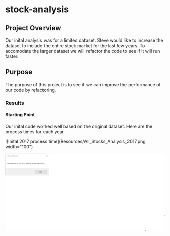 # stock-analysis

## Project Overview

Our inital analysis was for a limited dataset. Steve would like to increase the dataset to include the entire stock market for the last few years. To accomodate the larger dataset we will refactor the code to see if it will run faster.
## Purpose
The purpose of this project is to see if we can improve the performance of our code by refactoring.

### Results
#### Starting Point
Our inital code worked well based on the original dataset. Here are the process times for each year.

![Inital 2017 process time](Resources/All_Stocks_Analysis_2017.png width="100")

![Initial 2018 process time](Resources/All_Stocks_Analysis_2018.png)
